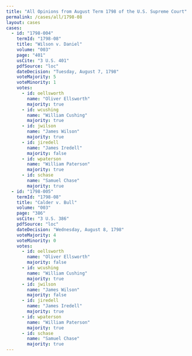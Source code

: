 ```yaml
---
title: "All Opinions from August Term 1798 of the U.S. Supreme Court"
permalink: /cases/all/1798-08
layout: cases
cases:
  - id: "1798-004"
    termId: "1798-08"
    title: "Wilson v. Daniel"
    volume: "003"
    page: "401"
    usCite: "3 U.S. 401"
    pdfSource: "loc"
    dateDecision: "Tuesday, August 7, 1798"
    voteMajority: 5
    voteMinority: 1
    votes:
      - id: oellsworth
        name: "Oliver Ellsworth"
        majority: true
      - id: wcushing
        name: "William Cushing"
        majority: true
      - id: jwilson
        name: "James Wilson"
        majority: true
      - id: jiredell
        name: "James Iredell"
        majority: false
      - id: wpaterson
        name: "William Paterson"
        majority: true
      - id: schase
        name: "Samuel Chase"
        majority: true
  - id: "1798-005"
    termId: "1798-08"
    title: "Calder v. Bull"
    volume: "003"
    page: "386"
    usCite: "3 U.S. 386"
    pdfSource: "loc"
    dateDecision: "Wednesday, August 8, 1798"
    voteMajority: 4
    voteMinority: 0
    votes:
      - id: oellsworth
        name: "Oliver Ellsworth"
        majority: false
      - id: wcushing
        name: "William Cushing"
        majority: true
      - id: jwilson
        name: "James Wilson"
        majority: false
      - id: jiredell
        name: "James Iredell"
        majority: true
      - id: wpaterson
        name: "William Paterson"
        majority: true
      - id: schase
        name: "Samuel Chase"
        majority: true
---
```

